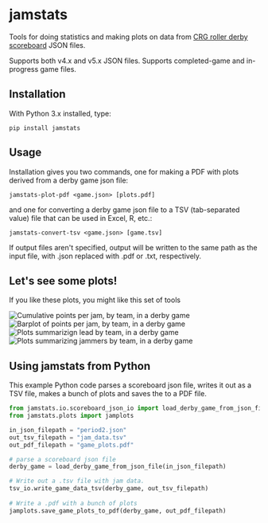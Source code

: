 # jamstats
Tools for doing statistics and making plots on data from [CRG roller derby scoreboard](https://github.com/rollerderby/scoreboard) JSON files.

Supports both v4.x and v5.x JSON files. Supports completed-game and in-progress game files.

## Installation

With Python 3.x installed, type:

`pip install jamstats`

## Usage

Installation gives you two commands, one for making a PDF with plots derived from a derby game json file:

`jamstats-plot-pdf <game.json> [plots.pdf]`

and one for converting a derby game json file to a TSV (tab-separated value) file that can be used in Excel, R, etc.:

`jamstats-convert-tsv <game.json> [game.tsv]`

If output files aren't specified, output will be written to the same path as the input file, with .json replaced with .pdf or .txt, respectively.

## Let's see some plots!

If you like these plots, you might like this set of tools

![Cumulative points per jam, by team, in a derby game](https://github.com/dhmay/jamstats/blob/main/resources/cumulative_score_by_jam.png)
![Barplot of points per jam, by team, in a derby game](https://github.com/dhmay/jamstats/blob/main/resources/jam_points_barplot.png)
![Plots summarizign lead by team, in a derby game](https://github.com/dhmay/jamstats/blob/main/resources/lead_summary.png)
![Plots summarizing jammers by team, in a derby game](https://github.com/dhmay/jamstats/blob/main/resources/jammer_summary.png)

## Using jamstats from Python

This example Python code parses a scoreboard json file, writes it out as a TSV file, makes a bunch of plots and saves the to a PDF file.

```python
from jamstats.io.scoreboard_json_io import load_derby_game_from_json_file
from jamstats.plots import jamplots

in_json_filepath = "period2.json"
out_tsv_filepath = "jam_data.tsv"
out_pdf_filepath = "game_plots.pdf"

# parse a scoreboard json file
derby_game = load_derby_game_from_json_file(in_json_filepath)

# Write out a .tsv file with jam data.
tsv_io.write_game_data_tsv(derby_game, out_tsv_filepath)
                                       
# Write a .pdf with a bunch of plots
jamplots.save_game_plots_to_pdf(derby_game, out_pdf_filepath)
```
